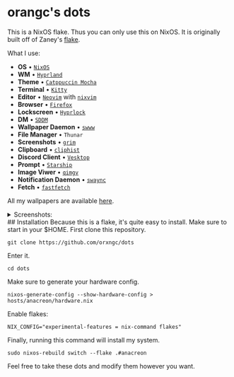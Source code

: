 # orangc's dots
This is a NixOS flake. Thus you can only use this on NixOS.
It is originally built off of Zaney's [flake](https://gitlab.com/zaney/zaneyos).

What I use:
- **OS** • [`NixOS`](https://nixos.org/)
- **WM** • [`Hyprland`](https://hyprland.org)
- **Theme** • [`Catppuccin Mocha`](https://catppuccin.com/)
- **Terminal** • [`Kitty`](https://github.com/kovidgoyal/kitty)
- **Editor** • [`Neovim`](https://neovim.io/) with [`nixvim`](https://github.com/nix-community/nixvim)
- **Browser** • [`Firefox`](https://www.mozilla.org/en-US/firefox/)
- **Lockscreen** • [`Hyprlock`](https://github.com/hyprwm/hyprlock)
- **DM** • [`SDDM`](https://github.com/sddm/sddm)
- **Wallpaper Daemon** • [`swww`](https://github.com/LGFae/swww)
- **File Manager** • `Thunar`
- **Screenshots** • [`grim`](https://github.com/emersion/grim)
- **Clipboard** • [`cliphist`](https://github.com/sentriz/cliphist)
- **Discord Client** • [`Vesktop`](https://vencord.dev)
- **Prompt** • [`Starship`](https://starship.rs/)
- **Image Viwer** • [`qimgv`](https://github.com/easymodo/qimgv)
- **Notification Daemon** • [`swaync`](https://github.com/ErikReider/SwayNotificationCenter)
- **Fetch** • [`fastfetch`](https://github.com/fastfetch-cli/fastfetch)

All my wallpapers are available [here](https://github.com/orxngc/dots).

<details>
  <summary>Screenshots:</summary>
  ![yes](https://raw.githubusercontent.com/orxngc/dots/anacreon/config/home/files/desktopPics/tiledGalaxy.png)
  ![yes](https://raw.githubusercontent.com/orxngc/dots/anacreon/config/home/files/desktopPics/blank.png)
  ![yes](https://raw.githubusercontent.com/orxngc/dots/anacreon/config/home/files/desktopPics/floating.png)
</details>
## Installation
Because this is a flake, it's quite easy to install. Make sure to start in your $HOME.
First clone this repository.

`git clone https://github.com/orxngc/dots` 

Enter it.

`cd dots`

Make sure to generate your hardware config.

`nixos-generate-config --show-hardware-config > hosts/anacreon/hardware.nix`

Enable flakes:

`NIX_CONFIG="experimental-features = nix-command flakes"`

Finally, running this command will install my system.

`sudo nixos-rebuild switch --flake .#anacreon`

Feel free to take these dots and modify them however you want.